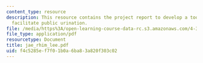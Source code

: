```yaml
---
content_type: resource
description: This resource contains the project report to develop a tool that would
  facilitate public urination.
file: /media/https%3A/open-learning-course-data-rc.s3.amazonaws.com/4-370-interrogative-design-workshop-fall-2005/f4c5285ef7f01b0a6ba83a820f303c02_jae_rhim_lee.pdf
file_type: application/pdf
resourcetype: Document
title: jae_rhim_lee.pdf
uid: f4c5285e-f7f0-1b0a-6ba8-3a820f303c02
---
```

